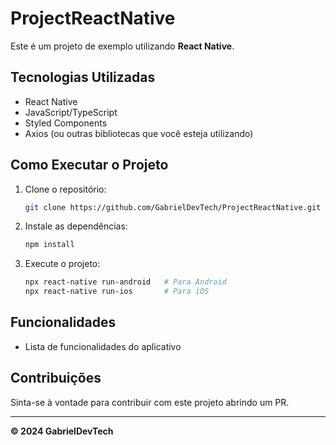 # ProjectReactNative

Este é um projeto de exemplo utilizando **React Native**.

## Tecnologias Utilizadas
- React Native
- JavaScript/TypeScript
- Styled Components
- Axios (ou outras bibliotecas que você esteja utilizando)

## Como Executar o Projeto
1. Clone o repositório:
    ```sh
    git clone https://github.com/GabrielDevTech/ProjectReactNative.git
    ```
2. Instale as dependências:
    ```sh
    npm install
    ```
3. Execute o projeto:
    ```sh
    npx react-native run-android   # Para Android
    npx react-native run-ios       # Para iOS
    ```

## Funcionalidades
- Lista de funcionalidades do aplicativo

## Contribuições
Sinta-se à vontade para contribuir com este projeto abrindo um PR.

---

**© 2024 GabrielDevTech**